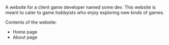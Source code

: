 A website for a client game developer named some dev. 
This website is meant to cater to game hobbyists who enjoy exploring new kinds of games. 

Contents of the website: 
- Home page
- About page
